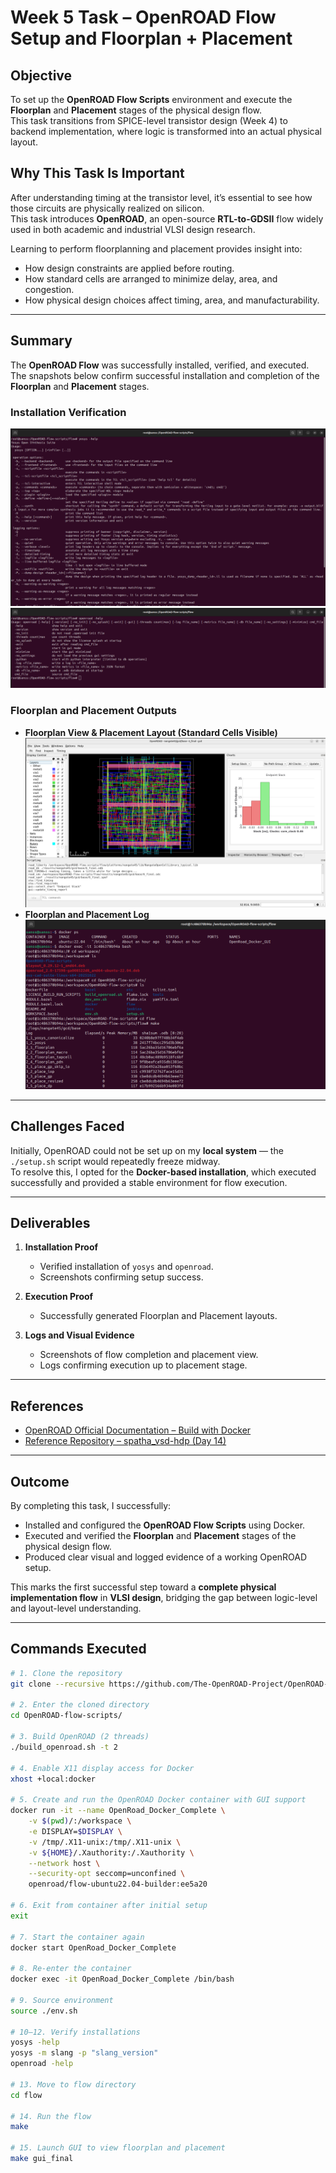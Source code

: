 # Week 5 Task – OpenROAD Flow Setup and Floorplan + Placement

## Objective
To set up the **OpenROAD Flow Scripts** environment and execute the **Floorplan** and **Placement** stages of the physical design flow.  
This task transitions from SPICE-level transistor design (Week 4) to backend implementation, where logic is transformed into an actual physical layout.

## Why This Task Is Important
After understanding timing at the transistor level, it’s essential to see how those circuits are physically realized on silicon.  
This task introduces **OpenROAD**, an open-source **RTL-to-GDSII** flow widely used in both academic and industrial VLSI design research.

Learning to perform floorplanning and placement provides insight into:
- How design constraints are applied before routing.
- How standard cells are arranged to minimize delay, area, and congestion.
- How physical design choices affect timing, area, and manufacturability.

---

## Summary
The **OpenROAD Flow** was successfully installed, verified, and executed.  
The snapshots below confirm successful installation and completion of the **Floorplan** and **Placement** stages.

### Installation Verification
![yosys_Installed](/week_5/Deliverables_Images/yosys_Installed.png)  
![OpenRoad_Installed](/week_5/Deliverables_Images/OpenRoad_Installed.png)

### Floorplan and Placement Outputs
- **Floorplan View & Placement Layout (Standard Cells Visible)**  
  ![Task5_GDSII](/week_5/Deliverables_Images/Task5_GDSII.png)  
- **Floorplan and Placement Log**  
  ![Report_Floorplan_Placement](/week_5/Deliverables_Images/Report_Floorplan_Placement.png)

---

## Challenges Faced
Initially, OpenROAD could not be set up on my **local system** — the `./setup.sh` script would repeatedly freeze midway.  
To resolve this, I opted for the **Docker-based installation**, which executed successfully and provided a stable environment for flow execution.

---

## Deliverables
1. **Installation Proof**
   - Verified installation of `yosys` and `openroad`.
   - Screenshots confirming setup success.

2. **Execution Proof**
   - Successfully generated Floorplan and Placement layouts.

3. **Logs and Visual Evidence**
   - Screenshots of flow completion and placement view.
   - Logs confirming execution up to placement stage.

---

## References
- [OpenROAD Official Documentation – Build with Docker](https://github.com/The-OpenROAD-Project/OpenROAD-flow-scripts/blob/master/docs/user/BuildWithDocker.md)  
- [Reference Repository – spatha_vsd-hdp (Day 14)](https://github.com/spatha0011/spatha_vsd-hdp/blob/main/Day14/README.md)

---

## Outcome
By completing this task, I successfully:
- Installed and configured the **OpenROAD Flow Scripts** using Docker.  
- Executed and verified the **Floorplan** and **Placement** stages of the physical design flow.  
- Produced clear visual and logged evidence of a working OpenROAD setup.  

This marks the first successful step toward a **complete physical implementation flow** in **VLSI design**, bridging the gap between logic-level and layout-level understanding.


---

## Commands Executed

```bash
# 1. Clone the repository
git clone --recursive https://github.com/The-OpenROAD-Project/OpenROAD-flow-scripts

# 2. Enter the cloned directory
cd OpenROAD-flow-scripts/

# 3. Build OpenROAD (2 threads)
./build_openroad.sh -t 2

# 4. Enable X11 display access for Docker
xhost +local:docker

# 5. Create and run the OpenROAD Docker container with GUI support
docker run -it --name OpenRoad_Docker_Complete \
    -v $(pwd)/:/workspace \
    -e DISPLAY=$DISPLAY \
    -v /tmp/.X11-unix:/tmp/.X11-unix \
    -v ${HOME}/.Xauthority:/.Xauthority \
    --network host \
    --security-opt seccomp=unconfined \
    openroad/flow-ubuntu22.04-builder:ee5a20

# 6. Exit from container after initial setup
exit

# 7. Start the container again
docker start OpenRoad_Docker_Complete

# 8. Re-enter the container
docker exec -it OpenRoad_Docker_Complete /bin/bash

# 9. Source environment
source ./env.sh

# 10–12. Verify installations
yosys -help
yosys -m slang -p "slang_version"
openroad -help

# 13. Move to flow directory
cd flow

# 14. Run the flow
make

# 15. Launch GUI to view floorplan and placement
make gui_final


